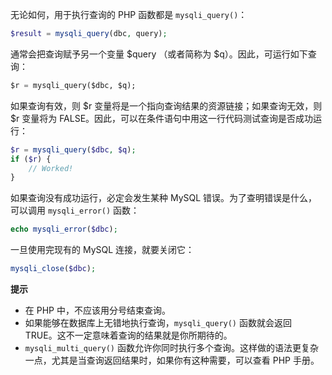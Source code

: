 无论如何，用于执行查询的 PHP 函数都是 `mysqli_query()`：

```php
$result = mysqli_query(dbc, query);
```

通常会把查询赋予另一个变量 $query （或者简称为 $q）。因此，可运行如下查询：

```sql
$r = mysqli_query($dbc, $q);
```

如果查询有效，则 $r 变量将是一个指向查询结果的资源链接；如果查询无效，则 $r 变量将为 FALSE。因此，可以在条件语句中用这一行代码测试查询是否成功运行：

```php
$r = mysqli_query($dbc, $q);
if ($r) {
    // Worked!
}
```

如果查询没有成功运行，必定会发生某种 MySQL 错误。为了查明错误是什么，可以调用 `mysqli_error()` 函数：

```php
echo mysqli_error($dbc);
```

一旦使用完现有的 MySQL 连接，就要关闭它：

```php
mysqli_close($dbc);
```

**提示**

+ 在 PHP 中，不应该用分号结束查询。
+ 如果能够在数据库上无错地执行查询，`mysqli_query()` 函数就会返回 TRUE。这不一定意味着查询的结果就是你所期待的。
+ `mysqli_multi_query()` 函数允许你同时执行多个查询。这样做的语法更复杂一点，尤其是当查询返回结果时，如果你有这种需要，可以查看 PHP 手册。
